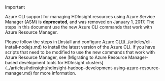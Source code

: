 > [!IMPORTANT]
> Azure CLI support for managing HDInsight resources using Azure Service Manager (ASM) is **deprecated**, and was removed on January 1, 2017. The steps in this document use the new Azure CLI commands that work with Azure Resource Manager.
><p> 
><p> Please follow the steps in [Install and configure Azure CLI](../articles/cli-install-nodejs.md) to install the latest version of the Azure CLI. If you have scripts that need to be modified to use the new commands that work with Azure Resource Manager, see [Migrating to Azure Resource Manager-based development tools for HDInsight clusters](../articles/hdinsight/hdinsight-hadoop-development-using-azure-resource-manager.md) for more information.
> 
>
